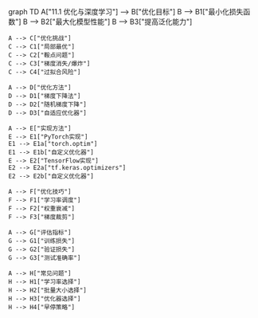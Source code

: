 graph TD
    A["11.1 优化与深度学习"] --> B["优化目标"]
    B --> B1["最小化损失函数"]
    B --> B2["最大化模型性能"]
    B --> B3["提高泛化能力"]
    
    A --> C["优化挑战"]
    C --> C1["局部最优"]
    C --> C2["鞍点问题"]
    C --> C3["梯度消失/爆炸"]
    C --> C4["过拟合风险"]
    
    A --> D["优化方法"]
    D --> D1["梯度下降法"]
    D --> D2["随机梯度下降"]
    D --> D3["自适应优化器"]
    
    A --> E["实现方法"]
    E --> E1["PyTorch实现"]
    E1 --> E1a["torch.optim"]
    E1 --> E1b["自定义优化器"]
    E --> E2["TensorFlow实现"]
    E2 --> E2a["tf.keras.optimizers"]
    E2 --> E2b["自定义优化器"]
    
    A --> F["优化技巧"]
    F --> F1["学习率调度"]
    F --> F2["权重衰减"]
    F --> F3["梯度裁剪"]
    
    A --> G["评估指标"]
    G --> G1["训练损失"]
    G --> G2["验证损失"]
    G --> G3["测试准确率"]
    
    A --> H["常见问题"]
    H --> H1["学习率选择"]
    H --> H2["批量大小选择"]
    H --> H3["优化器选择"]
    H --> H4["早停策略"] 